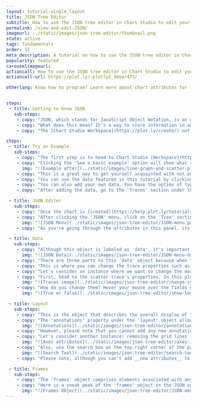 ```yaml
---
layout: tutorial-single_layout
title: JSON Tree Editor
subtitle: How to use the JSON tree editor in Chart Studio to edit your plots.
permalink: /view-and-edit-JSON/
imageurl: ../static/images/json-tree-editor/thumbnail.png
state: active
tags: fundamentals
order: 12
meta_description: A tutorial on how to use the JSON tree editor in Chart Studio.
popularity: featured
carouselimageurl:
actioncall: How to use the JSON tree editor in Chart Studio to edit your plots.
actioncall-url: https://plot.ly/~plotly2_demo/475/

otherlang: Know how to program? Learn more about chart attributes for [Python](https://plot.ly/python/reference/) or [R](https://plot.ly/r/reference/).


steps:
 - title: Getting to Know JSON
   sub-steps:
    - copy: "JSON, which stands for JavaScript Object Notation, is an open-standard format that uses human-readable text to transmit data objects consisting of attribute–value pairs."
    - copy: "What does this mean? It's a way to store information in an organized, easy-to-access manner. It also provides us a human-readable collection of data that we can access in a really clear manner."
    - copy: "The [Chart Studio Workspace](https://plot.ly/create/) not only lets you view your plot's attributes through JSON, but opening the JSON panel also allows you to edit most of your plot's properties. This is especially handy if you're new to coding."

steps:
 - title: Try an Example
   sub-steps:
    - copy: "The first step is to head to Chart Studio [Workspace](https://plot.ly/create/) and check out an example. First, select the 'Type' menu. Hovering the mouse over a chart type icon will display three options: 1) Charts like this by Chart Studio users, 2) View tutorials on this chart type, and, 3) See a basic example."
    - copy: "Clicking the 'See a basic example' option will show what a sample chart looks like after adding data and editing with the style. You'll also see what labels and style attributes were selected for this specific chart, as well as the end result."
      img: "![Example after](../static/images/line-graph-and-scatter-plot-with-excel/scatter-try-example.gif)"
    - copy: "This is a great way to get yourself acquainted with not only the JSON editor, but also with the Chart Studio Workspace itself."
    - copy: "You can use the data featured in this tutorial by clicking on 'Open This Data in Chart Studio' on the left-hand side. It'll open in the Chart Studio."
    - copy: "You can also add your own data. You have the option of typing directly in the grid, uploading your file, or entering the URL of an online dataset. Chart Studio accepts .xls, .xlsx, or .csv files. For more information on how to enter your data, see [this](https://help.plot.ly/add-data-to-the-plotly-grid/) tutorial."
    - copy: "After adding the data, go to the 'Traces' section under the 'Structure' menu, then choose the desired 'Type' of trace."

 - title: JSON Editor
   sub-steps:
    - copy: "Once the chart is [created](https://help.plot.ly/tutorials/#basic), you can [style](https://help.plot.ly/style-your-plots/) your chart as you wish, by using the 'Style' menu on the left-hand side, or by using the 'JSON' menu."
    - copy: "After clicking the 'JSON' menu, click on the 'Tree' section underneath it. This will reveal the JSON tree of your chart within the panel. You'll see that the tree consists of three objects: 'data', 'layout' and 'frames'. If you're new to JSON, it may look a little overwhelming, but it's not as scary as it seems."
      img: "![JSON Menu](../static/images/json-tree-editor/JSON-menu.png)"
    - copy: "As you're going through the attributes in this panel, its a good idea to have the [plotly.js reference](https://plot.ly/javascript/reference/) opened in a new tab to help you out in case you need an explanation about a certain attribute."

 - title: Data
   sub-steps:
    - copy: "Although this object is labeled as 'data', it's important to note that you cannot edit your data here. To do that, follow [this tutorial](https://help.plot.ly/add-data-to-the-plotly-grid/)."
      img: "![JSON Data](../static/images/json-tree-editor/JSON-menu-data.png)"
    - copy: "There are three parts to this 'data' object because when this plot was created, three traces were added to it. All the elements will be the same in each of these 'Traces', but depending on what you want each of these 'Traces' to look like, they'll be filled differently."
    - copy: "This is where you can change the trace properties such as the trace name, thickness of the lines, marker size, symbol, point diameter, colors for each element of the trace, etc."
    - copy: "Let's consider an instance where we want to change the marker symbol from 'circle' to 'cross' for the scatter trace in the plot. This is where the reference page mentioned earlier comes in handy! We can use any of [these symbols](https://plot.ly/javascript/reference/#scatter-marker-symbol), and it looks like 'cross' is available on that list! We'll go right ahead and change it, as well as the size."
    - copy: "First, head to the scatter trace's properties. In this plot, the scatter trace is added last, hence, click on the last object ('2') to reveal its properties and then click on the property 'marker' to reveal the marker attributes."
      img: "![Traces image](../static/images/json-tree-editor/change-symbol.gif)"
    - copy: "How do you change them? Hover your mouse over the fields next to the attributes as seen above and type directly into the field, or select/unselect the checkbox, if available. See the image below for a quick example for selecting/unselecting a checkbox."
      img: "![True or false](../static/images/json-tree-editor/show-legend-JSON.gif)"

 - title: Layout
   sub-steps:
    - copy: "This is the object that describes the overall display of the plot, including the plot/axes title, annotations, shapes, legend positioning, etc. Unlike the 'data' object, the 'layout' object isn't divided by the traces, but by the sections of the plot."
    - copy: "The 'annotations' property under the 'layout' object allows you to edit your annotations, if available in the chart. By looking at the JSON tree, you can see that we have one annotation on the chart. You can change the attributes such as text, color, and font of the annotation directly within this panel without even navigating to the 'Annotation' section under the 'Style' menu."
      img: "![Annotations](../static/images/json-tree-editor/annotations-JSON.png)"
    - copy: "However, please note that you cannot add any new annotations via the JSON tree editor. This can only be done via the 'Annotation' section under the 'Style' menu. To learn more about how to add annotations, please visit [this tutorial](https://help.plot.ly/how-to-add-annotations/)."
    - copy: "Let's consider another instance: removing the grid lines in the X axis. For this, head to the property 'xaxis' and select the checkbox next to the attribute 'showgrid' or type 'false' directly in the field next to it. To do the same for Y axis, head to the property 'yaxis'."
      img: "![Axes attributes](../static/images/json-tree-editor/axes-JSON.png)"
    - copy: "Also, use the search box on the top-right corner of the panel to find the appropriate fields or values that you are looking for to modify. In addition, you could use the down/up arrows available on the right side of the search box to navigate to the next/previous field, if more than one field is available matching the text you entered."
      img: "![Search Tool](../static/images/json-tree-editor/search-tool.gif)"
    - copy: "Please note, although you can't add __new attributes__ to your plot using the JSON editor, in some cases you still have a little more control by setting things specifically to your liking, rather than just using the Chart Studio Workspace menus on the left-hand side of the panel."

 - title: Frames
   sub-steps:
    - copy: "The 'frames' object comprises elements associated with any animation within the chart. Unfortuantely, Chart Studio does not support creations of animations within the workspace. However, animated charts can be created programmatically, and once created, can then be edited in the workspace via the JSON editor. To learn more about how to create animations programmatically, check out these tutorials: [Plotly.js](https://plot.ly/javascript/animations/), [Python](https://plot.ly/python/animations/), and [R](https://plot.ly/r/animations/)."
    - copy: "Here is a sneak peak of the 'frames' object in the JSON editor when a chart has an animation. Note that the number of objects under 'frames' correspond to the number of frames associated with the animation. In this [example](https://plot.ly/~chelsea_lyn/15704/) below, the chart contains only two frames."
      img: "![Frames Object](../static/images/json-tree-editor/JSON-menu-frames.png)"
---
```

